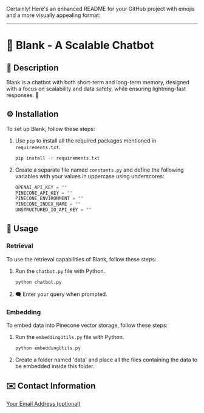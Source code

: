 Certainly! Here's an enhanced README for your GitHub project with emojis and a more visually appealing format:

---

# 🤖 Blank - A Scalable Chatbot


## 💬 Description

Blank is a chatbot with both short-term and long-term memory, designed with a focus on scalability and data safety, while ensuring lightning-fast responses. 🚀

## ⚙️ Installation

To set up Blank, follow these steps:

1. Use `pip` to install all the required packages mentioned in `requirements.txt`.

    ```bash
    pip install -r requirements.txt
    ```

2. Create a separate file named `constants.py` and define the following variables with your values in uppercase using underscores:

    ```python
    OPENAI_API_KEY = ""
    PINECONE_API_KEY = ""
    PINECONE_ENVIRONMENT = ""
    PINECONE_INDEX_NAME = ""
    UNSTRUCTURED_IO_API_KEY = ""
    ```

## 🚀 Usage

### Retrieval

To use the retrieval capabilities of Blank, follow these steps:

1. Run the `chatbot.py` file with Python.

    ```bash
    python chatbot.py
    ```

2. 🗨️ Enter your query when prompted.

### Embedding

To embed data into Pinecone vector storage, follow these steps:

1. Run the `embeddingUtils.py` file with Python.

    ```bash
    python embeddingUtils.py
    ```

2. Create a folder named 'data' and place all the files containing the data to be embedded inside this folder.


## ✉️ Contact Information

[Your Email Address (optional)](mailto:itsguneetsingh@gmail.com)
